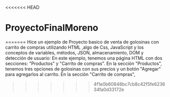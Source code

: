 <<<<<<< HEAD
# ProyectoFinalMoreno
=======
Hice un ejemplo de Proyecto basico de venta de golosinas con carrito de compras utilizando HTML ,algo de Css, JavaScript y los conceptos de variables, métodos, JSON, almacenamiento, DOM y detección de usuario:
En este ejemplo, tenemos una página HTML con dos secciones: "Productos" y "Carrito de compras". En la sección "Productos", tenemos tres opciones de golosinas con sus precios y un botón "Agregar" para agregarlos al carrito. En la sección "Carrito de compras",

>>>>>>> 4f1e0b60848bc7cb8c42f5fe623634fa0d33172e
